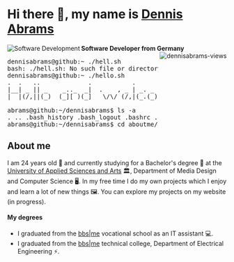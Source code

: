 # Hi there 👋, my name is [Dennis Abrams][profile]
<b>Software Developer from Germany</b>
<img 
  align="left"
  src="https://readme-typing-svg.herokuapp.com?font=Franklin+Gothic&size=20&color=C9D1D9&background=A5CBFF00&vCenter=true&pause=1500&width=270&height=30&lines=Frontend+Web+Development+😄;Backend+Development+😊;Full+Stack+Development+😇;Coding+in+general+😎"
  alt="Software Development"
/>
<img
  align="right"
  src="https://komarev.com/ghpvc/?username=dennisabrams&color=58A6FF&style=for-the-badge"
  alt="dennisabrams-views"
/>
<pre>
dennisabrams@github:~ ./hell.sh
bash: ./hell.sh: No such file or directory
dennisabrams@github:~ ./hello.sh
.  .   ..             .           .                 ,                .__   , .     .    .__       ._ .    | 
|__| _ || _    _.._  _|  .    , _ | _. _ ._ _  _   -+- _   ._ _   .  [ __*-+-|_ . .|_   [__)._. _ |,*| _  | 
|  |(/,||(_)  (_][ )(_]   \/\/ (/,|(_.(_)[ | )(/,   | (_)  [ | )\_|  [_./| | [ )(_|[_)  |   [  (_)| ||(/, * 
                                                                ._|                                         
abrams@github:~/dennisabrams$ ls -a
. .. .bash_history .bash_logout .bashrc .config .hal9000 .profile .viminfo aboutme hello.sh
abrams@github:~/dennisabrams$ cd aboutme/
</pre>
<h2>About me</h2>
<p>
I am 24 years old 🎈 and currently studying for a Bachelor's degree 📃 at the <a href="https://www.hs-hannover.de/en/">University of Applied Sciences and Arts</a> 🏛, Department of Media Design and Computer Science 🖥️. In my free time I do my own projects which I enjoy and learn a lot of new things 🖼. You can explore my projects on my website (in progress).
</p>
<h4>My degrees</h4>
<ul>
  <li>
    I graduated from the <a href="https://bbs-me.de/index.php/berufsfachschule-informationstechn-assisitentin-bfi-2-2/">bbs|me</a> vocational school as an IT assistant 💻.
  </li>
  <li>
    I graduated from the <a href="https://bbs-me.de/index.php/startseite-dev-dropdown/fachoberschule-technik/">bbs|me</a> technical college, Department of Electrical Engineering ⚡.
  </li>
</ul>

[profile]: https://github.com/dennisabrams
